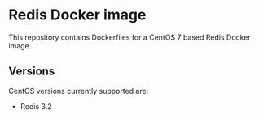 Redis Docker image
==================

This repository contains Dockerfiles for a CentOS 7 based Redis Docker image.


Versions
---------------

CentOS versions currently supported are:
* Redis 3.2
